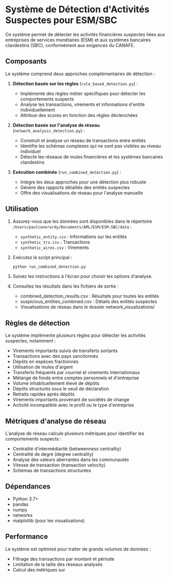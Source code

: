 # Système de Détection d'Activités Suspectes pour ESM/SBC

Ce système permet de détecter les activités financières suspectes liées aux entreprises de services monétaires (ESM) et aux systèmes bancaires clandestins (SBC), conformément aux exigences du CANAFE.

## Composants

Le système comprend deux approches complémentaires de détection :

1. **Détection basée sur les règles** (`rule_based_detection.py`) :
   - Implémente des règles métier spécifiques pour détecter les comportements suspects
   - Analyse les transactions, virements et informations d'entité individuellement
   - Attribue des scores en fonction des règles déclenchées

2. **Détection basée sur l'analyse de réseau** (`network_analysis_detection.py`) :
   - Construit et analyse un réseau de transactions entre entités
   - Identifie les schémas complexes qui ne sont pas visibles au niveau individuel
   - Détecte les réseaux de mules financières et les systèmes bancaires clandestins

3. **Exécution combinée** (`run_combined_detection.py`) :
   - Intègre les deux approches pour une détection plus robuste
   - Génère des rapports détaillés des entités suspectes
   - Offre des visualisations de réseau pour l'analyse manuelle

## Utilisation

1. Assurez-vous que les données sont disponibles dans le répertoire `/Users/paulconerardy/Documents/AML/ESM/ESM:SBC/data` :
   - `synthetic_entity.csv` : Informations sur les entités
   - `synthetic_trx.csv` : Transactions
   - `synthetic_wires.csv` : Virements

2. Exécutez le script principal :
   ```bash
   python run_combined_detection.py

3. Suivez les instructions à l'écran pour choisir les options d'analyse.
4. Consultez les résultats dans les fichiers de sortie :
   
   - combined_detection_results.csv : Résultats pour toutes les entités
   - suspicious_entities_combined.csv : Détails des entités suspectes
   - Visualisations de réseau dans le dossier network_visualizations/
## Règles de détection
Le système implémente plusieurs règles pour détecter les activités suspectes, notamment :

- Virements importants suivis de transferts sortants
- Transactions avec des pays sanctionnés
- Dépôts en espèces fractionnés
- Utilisation de mules d'argent
- Transferts fréquents par courriel et virements internationaux
- Mélange de fonds entre comptes personnels et d'entreprise
- Volume inhabituellement élevé de dépôts
- Dépôts structurés sous le seuil de déclaration
- Retraits rapides après dépôts
- Virements importants provenant de sociétés de change
- Activité incompatible avec le profil ou le type d'entreprise
## Métriques d'analyse de réseau
L'analyse de réseau calcule plusieurs métriques pour identifier les comportements suspects :

- Centralité d'intermédiarité (betweenness centrality)
- Centralité de degré (degree centrality)
- Analyse des valeurs aberrantes dans les communautés
- Vitesse de transaction (transaction velocity)
- Schémas de transactions structurées
## Dépendances
- Python 3.7+
- pandas
- numpy
- networkx
- matplotlib (pour les visualisations)
## Performance
Le système est optimisé pour traiter de grands volumes de données :

- Filtrage des transactions par montant et période
- Limitation de la taille des réseaux analysés
- Calcul des métriques sur